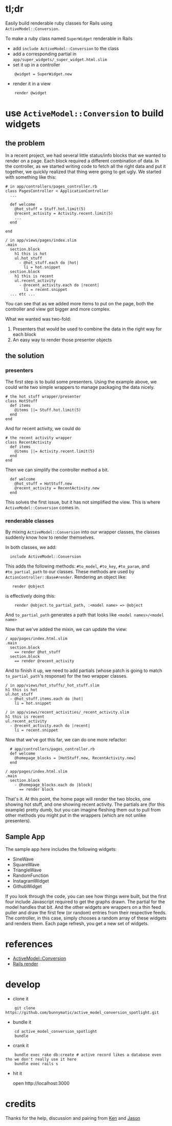 # tl;dr

Easily build renderable ruby classes for Rails using `ActiveModel::Conversion`.

To make a ruby class named `SuperWidget` renderable in Rails

* add `include ActiveModel::Conversion` to the class
* add a corresponding partial in `app/super_widgets/_super_widget.html.slim`
* set it up in a controller
```
    @widget = SuperWidget.new
```
* render it in a view
```
    render @widget
```

# use `ActiveModel::Conversion` to build widgets

## the problem

In a recent project, we had several little status/info blocks that we wanted to render on a page.  Each block required a different combination of data.  In the controller, as we started writing code to fetch all the right data and put it together, we quickly realized that thing were going to get ugly.  We started with something like this:

```
# in app/controllers/pages_controller.rb
class PagesController < ApplicationController
  ...

  def welcome
    @hot_stuff = Stuff.hot.limit(5)
    @recent_activity = Activity.recent.limit(5)
    ...
  end

end
```
```
/ in app/views/pages/index.slim
.main
  section.block
    h1 this is hot
    ul.hot_stuff  
      - @hot_stuff.each do |hot|
        li = hot.snippet
  section.block
    h1 this is recent
    ul.recent_activity
      - @recent_activity.each do |recent|
        li = recent.snippet
  ... etc ...
```

You can see that as we added more items to put on the page, both the controller and view got bigger and more complex.

What we wanted was two-fold:

1. Presenters that would be used to combine the data in the right way for each block
1. An easy way to render those presenter objects

## the solution

### presenters

The first step is to build some presenters.  Using the example above, we could write two simple wrappers to manage packaging the data nicely.

```
# the hot stuff wrapper/presenter
class HotStuff
  def items
    @items ||= Stuff.hot.limit(5)
  end
end
```

And for recent activity, we could do

```
# the recent activity wrapper
class RecentActivity
  def items
    @items ||= Activity.recent.limit(5)
  end
end

```

Then we can simplify the controller method a bit.

```   
  def welcome
    @hot_stuff = HotStuff.new
    @recent_activity = RecentActivity.new
  end
```

This solves the first issue, but it has not simplified the view.  This is where `ActiveModel::Conversion` comes in.

### renderable classes

By mixing `ActiveModel::Conversion` into our wrapper classes, the classes suddenly know how to render themselves.

In both classes, we add:

```
  include ActiveModel::Conversion
```

This adds the following methods: `#to_model`, `#to_key`, `#to_param`, and `#to_partial_path` to our classes.  These methods are used by `ActionController::Base#render`.  Rendering an object like:

```
   render @object
```
is effectively doing this:

```              
    render @object.to_partial_path, :<model name> => @object
```
And `to_partial_path` generates a path that looks like `<model names>/<model name>`

Now that we've added the mixin, we can update the view:

```
/ app/pages/index.html.slim
.main
  section.block
    == render @hot_stuff
  section.block
    == render @recent_activity
```

And to finish it up, we need to add partials (whose patch is going to match `to_partial_path`'s response) for the two wrapper classes.
```
/ in app/views/hot_stuffs/_hot_stuff.slim
h1 this is hot
ul.hot_stuff  
  - @hot_stuff.items.each do |hot|
    li = hot.snippet
```
```
/ in app/views/recent_activities/_recent_activity.slim
h1 this is recent
ul.recent_activity
  - @recent_activity.each do |recent|
    li = recent.snippet
```

Now that we've got this far, we can do one more refactor:
```
  # app/controllers/pages_controller.rb
  def welcome
    @homepage_blocks = [HotStuff.new, RecentActivity.new]
  end
```
```
/ app/pages/index.html.slim
.main
  section.block
    - @homepage_blocks.each do |block|
      == render block
```

That's it.  At this point, the home page will render the two blocks, one showing hot stuff, and one showing recent activity.  The partials are (for this example) pretty dumb, but you can imagine fleshing them out to pull from other methods you might put in the wrappers (which are not unlike presenters).


## Sample App

The sample app here includes the following widgets:

* SineWave
* SquareWave
* TriangleWave
* RandomFunction
* InstagramWidget
* GithubWidget

If you look through the code, you can see how things were built, but the first four include Javascript required to get the graphs drawn.  The partial for the model handles that bit.  And the other widgets are wrappers on a thin feed puller and draw the first few (or random) entries from their respective feeds.  The controller, in this case, simply chooses a random array of these widgets and renders them.  Each page refresh, you get a new set of widgets.

# references

* [ActiveModel::Conversion](http://api.rubyonrails.org/classes/ActiveModel/Conversion.html)
* [Rails render](http://guides.rubyonrails.org/layouts_and_rendering.html#using-render)

# develop

* clone it

```
    git clone https://github.com/bunnymatic/active_model_conversion_spotlight.git
```

* bundle it

```
    cd active_model_conversion_spotlight
    bundle
```

* crank it

```
    bundle exec rake db:create # active record likes a database even tho we don't really use it here
    bundle exec rails s
```

* hit it 

    open http://localhost:3000

# credits

Thanks for the help, discussion and pairing from [Ken](https://github.com/viceversus) and [Jason](https://github.com/subakva)
